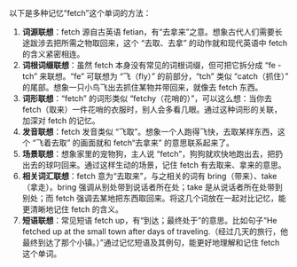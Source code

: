 以下是多种记忆“fetch”这个单词的方法：
1. **词源联想**：fetch 源自古英语 fetian，有“去拿来”之意。想象古代人们需要长途跋涉去把所需之物取回来，这个 “去取、去拿” 的动作就和现代英语中 fetch 的含义紧密相连。
2. **词根词缀联想**：虽然 fetch 本身没有常见的词根词缀，但可把它拆分成 “fe - tch” 来联想。“fe” 可联想为 “飞（fly）” 的前部分，“tch” 类似 “catch（抓住）” 的尾部。想象一只小鸟飞出去抓住某物并带回来，就像去 fetch 东西。
3. **词形联想**：“fetch” 的词形类似 “fetchy（花哨的）”，可以这么想：当你去 fetch（取来）一件花哨的衣服时，别人会多看几眼。通过这种词形的关联，加深对 fetch 的记忆。
4. **发音联想**：fetch 发音类似 “飞取”。想象一个人跑得飞快，去取某样东西，这个 “飞着去取” 的画面就和 fetch“去拿来” 的意思联系起来了。
5. **场景联想**：想象家里的宠物狗，主人说 “fetch”，狗狗就欢快地跑出去，把扔出去的球叼回来。通过这样生动的场景，记住 fetch 有去取来、拿来的意思。
6. **相关词汇联想**：fetch 意为“去取来”，与之相关的词有 bring（带来）、take（拿走）。bring 强调从别处带到说话者所在处；take 是从说话者所在处带到别处；而 fetch 强调去某地把东西取回来。将这几个词放在一起对比记忆，能更清晰地记住 fetch 的含义。
7. **短语联想**：常见短语 fetch up，有“到达；最终处于”的意思。比如句子“He fetched up at the small town after days of traveling.（经过几天的旅行，他最终到达了那个小镇。）”通过记忆短语及其例句，能更好地理解和记住 fetch 这个单词。 